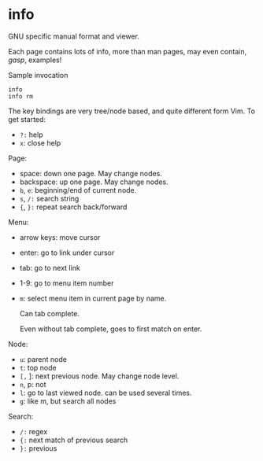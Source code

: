 # info

GNU specific manual format and viewer.

Each page contains lots of info, more than man pages, may even contain, *gasp*, examples!

Sample invocation

    info
    info rm

The key bindings are very tree/node based, and quite different form Vim. To get started:


- `?:` help
- `x`: close help

Page:

- space: down one page. May change nodes.
- backspace: up one page. May change nodes.
- `b`, `e`: beginning/end of current node.
- `s`, `/:` search string
- `{`, `}:` repeat search back/forward

Menu:

-   arrow keys: move cursor

-   enter: go to link under cursor

-   tab: go to next link

-   1-9: go to menu item number

-   `m`: select menu item in current page by name.

    Can tab complete.

     Even without tab complete, goes to first match on enter.

Node:

- `u`: parent node
- `t`: top node
- `[,` ]: next previous node. May   change node level.
- `n`, p:             not
- `l`: go to last viewed node. can be used several times.
- `g`: like m, but search all nodes

Search:

- `/:` regex
- `{:` next   match of previous search
- `}:` previous
